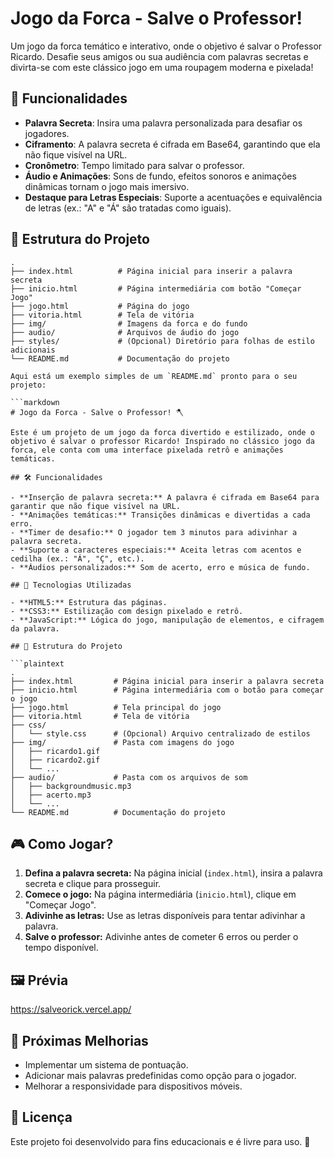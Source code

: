 # Jogo da Forca - Salve o Professor!

Um jogo da forca temático e interativo, onde o objetivo é salvar o Professor Ricardo. Desafie seus amigos ou sua audiência com palavras secretas e divirta-se com este clássico jogo em uma roupagem moderna e pixelada!

## 🚀 Funcionalidades

- **Palavra Secreta**: Insira uma palavra personalizada para desafiar os jogadores.
- **Ciframento**: A palavra secreta é cifrada em Base64, garantindo que ela não fique visível na URL.
- **Cronômetro**: Tempo limitado para salvar o professor.
- **Áudio e Animações**: Sons de fundo, efeitos sonoros e animações dinâmicas tornam o jogo mais imersivo.
- **Destaque para Letras Especiais**: Suporte a acentuações e equivalência de letras (ex.: "A" e "Á" são tratadas como iguais).

## 📂 Estrutura do Projeto

```plaintext
.
├── index.html          # Página inicial para inserir a palavra secreta
├── inicio.html         # Página intermediária com botão "Começar Jogo"
├── jogo.html           # Página do jogo
├── vitoria.html        # Tela de vitória
├── img/                # Imagens da forca e do fundo
├── audio/              # Arquivos de áudio do jogo
├── styles/             # (Opcional) Diretório para folhas de estilo adicionais
└── README.md           # Documentação do projeto

Aqui está um exemplo simples de um `README.md` pronto para o seu projeto:

```markdown
# Jogo da Forca - Salve o Professor! 🪓

Este é um projeto de um jogo da forca divertido e estilizado, onde o objetivo é salvar o professor Ricardo! Inspirado no clássico jogo da forca, ele conta com uma interface pixelada retrô e animações temáticas.

## 🛠️ Funcionalidades

- **Inserção de palavra secreta:** A palavra é cifrada em Base64 para garantir que não fique visível na URL.
- **Animações temáticas:** Transições dinâmicas e divertidas a cada erro.
- **Timer de desafio:** O jogador tem 3 minutos para adivinhar a palavra secreta.
- **Suporte a caracteres especiais:** Aceita letras com acentos e cedilha (ex.: "Á", "Ç", etc.).
- **Áudios personalizados:** Som de acerto, erro e música de fundo.

## 🚀 Tecnologias Utilizadas

- **HTML5:** Estrutura das páginas.
- **CSS3:** Estilização com design pixelado e retrô.
- **JavaScript:** Lógica do jogo, manipulação de elementos, e cifragem da palavra.

## 📂 Estrutura do Projeto

```plaintext
.
├── index.html         # Página inicial para inserir a palavra secreta
├── inicio.html        # Página intermediária com o botão para começar o jogo
├── jogo.html          # Tela principal do jogo
├── vitoria.html       # Tela de vitória
├── css/
│   └── style.css      # (Opcional) Arquivo centralizado de estilos
├── img/               # Pasta com imagens do jogo
│   ├── ricardo1.gif
│   ├── ricardo2.gif
│   └── ...
├── audio/             # Pasta com os arquivos de som
│   ├── backgroundmusic.mp3
│   ├── acerto.mp3
│   └── ...
└── README.md          # Documentação do projeto
```

## 🎮 Como Jogar?

1. **Defina a palavra secreta:** Na página inicial (`index.html`), insira a palavra secreta e clique para prosseguir.
2. **Comece o jogo:** Na página intermediária (`inicio.html`), clique em "Começar Jogo".
3. **Adivinhe as letras:** Use as letras disponíveis para tentar adivinhar a palavra.
4. **Salve o professor:** Adivinhe antes de cometer 6 erros ou perder o tempo disponível.

## 🖼️ Prévia

https://salveorick.vercel.app/

## 🧩 Próximas Melhorias

- Implementar um sistema de pontuação.
- Adicionar mais palavras predefinidas como opção para o jogador.
- Melhorar a responsividade para dispositivos móveis.

## 📝 Licença

Este projeto foi desenvolvido para fins educacionais e é livre para uso. 🚀
```
